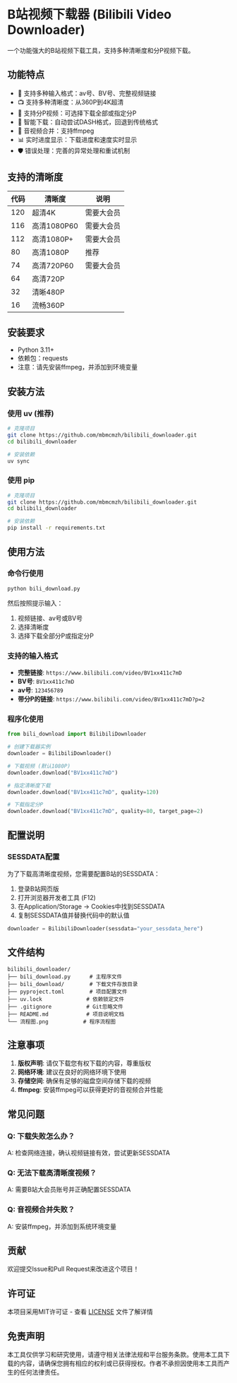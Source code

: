 # B站视频下载器 (Bilibili Video Downloader)

一个功能强大的B站视频下载工具，支持多种清晰度和分P视频下载。

## 功能特点

- 🎥 支持多种输入格式：av号、BV号、完整视频链接
- 📺 支持多种清晰度：从360P到4K超清
- 📑 支持分P视频：可选择下载全部或指定分P
- 🔄 智能下载：自动尝试DASH格式，回退到传统格式
- 🎵 音视频合并：支持ffmpeg
- 📊 实时进度显示：下载进度和速度实时显示
- 🛡️ 错误处理：完善的异常处理和重试机制

## 支持的清晰度

| 代码 | 清晰度 | 说明 |
|------|--------|------|
| 120 | 超清4K | 需要大会员 |
| 116 | 高清1080P60 | 需要大会员 |
| 112 | 高清1080P+ | 需要大会员 |
| 80 | 高清1080P | 推荐 |
| 74 | 高清720P60 | 需要大会员 |
| 64 | 高清720P | |
| 32 | 清晰480P | |
| 16 | 流畅360P | |

## 安装要求

- Python 3.11+
- 依赖包：requests
- 注意：请先安装ffmpeg，并添加到环境变量

## 安装方法

### 使用 uv (推荐)

```bash
# 克隆项目
git clone https://github.com/mbmcmzh/bilibili_downloader.git
cd bilibili_downloader

# 安装依赖
uv sync
```

### 使用 pip

```bash
# 克隆项目
git clone https://github.com/mbmcmzh/bilibili_downloader.git
cd bilibili_downloader

# 安装依赖
pip install -r requirements.txt
```

## 使用方法

### 命令行使用

```bash
python bili_download.py
```

然后按照提示输入：
1. 视频链接、av号或BV号
2. 选择清晰度
3. 选择下载全部分P或指定分P

### 支持的输入格式

- **完整链接**: `https://www.bilibili.com/video/BV1xx411c7mD`
- **BV号**: `BV1xx411c7mD`
- **av号**: `123456789`
- **带分P的链接**: `https://www.bilibili.com/video/BV1xx411c7mD?p=2`

### 程序化使用

```python
from bili_download import BilibiliDownloader

# 创建下载器实例
downloader = BilibiliDownloader()

# 下载视频 (默认1080P)
downloader.download("BV1xx411c7mD")

# 指定清晰度下载
downloader.download("BV1xx411c7mD", quality=120)

# 下载指定分P
downloader.download("BV1xx411c7mD", quality=80, target_page=2)
```

## 配置说明

### SESSDATA配置

为了下载高清晰度视频，您需要配置B站的SESSDATA：

1. 登录B站网页版
2. 打开浏览器开发者工具 (F12)
3. 在Application/Storage -> Cookies中找到SESSDATA
4. 复制SESSDATA值并替换代码中的默认值

```python
downloader = BilibiliDownloader(sessdata="your_sessdata_here")
```

## 文件结构

```
bilibili_downloader/
├── bili_download.py      # 主程序文件
├── bili_download/        # 下载文件存放目录
├── pyproject.toml        # 项目配置文件
├── uv.lock              # 依赖锁定文件
├── .gitignore           # Git忽略文件
├── README.md            # 项目说明文档
└── 流程图.png           # 程序流程图
```

## 注意事项

1. **版权声明**: 请仅下载您有权下载的内容，尊重版权
2. **网络环境**: 建议在良好的网络环境下使用
3. **存储空间**: 确保有足够的磁盘空间存储下载的视频
4. **ffmpeg**: 安装ffmpeg可以获得更好的音视频合并性能

## 常见问题

### Q: 下载失败怎么办？
A: 检查网络连接，确认视频链接有效，尝试更新SESSDATA

### Q: 无法下载高清晰度视频？
A: 需要B站大会员账号并正确配置SESSDATA

### Q: 音视频合并失败？
A: 安装ffmpeg，并添加到系统环境变量

## 贡献

欢迎提交Issue和Pull Request来改进这个项目！

## 许可证

本项目采用MIT许可证 - 查看 [LICENSE](LICENSE) 文件了解详情

## 免责声明

本工具仅供学习和研究使用，请遵守相关法律法规和平台服务条款。使用本工具下载的内容，请确保您拥有相应的权利或已获得授权。作者不承担因使用本工具而产生的任何法律责任。
